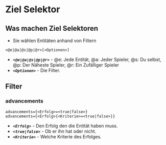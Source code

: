 # Ziel Selektor
## Was machen Ziel Selektoren
* Sie wählen Entitäten anhand von Filtern
```
<@e|@a|@s|@p|@r>[<Optionen>]
```
* ***```<@e|@a|@s|@p|@r>```*** - @e: Jede Entität, @a: Jeder Spieler, @s: Du selbst, @p: Der Näheste Spieler, @r: Ein Zufälliger Spieler
* ***```<Optionen>```*** - Die Filter.
## Filter
### advancements
```
advancements={<Erfolg>=<true|false>}
advancements={<Erfolg>{<Kriterie>=<true|false>}}
```
* ***```<Erfolg>```*** - Den Erfolg den die Entität haben muss.
* ***```<true|false>```*** - Ob er ihn hat oder nicht.
* ***```<Kriterie>```*** - Welche Kriterie des Erfolges.

